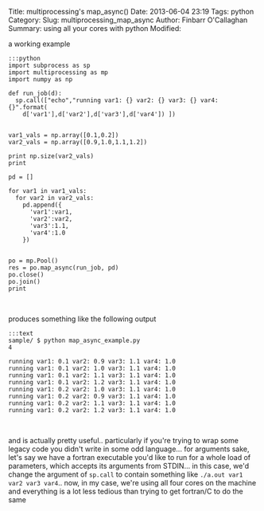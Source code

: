 Title: multiprocessing's map_async()
Date: 2013-06-04 23:19
Tags: python
Category:
Slug: multiprocessing_map_async
Author: Finbarr O'Callaghan
Summary: using all your cores with python
Modified:

a working example

    :::python
    import subprocess as sp
    import multiprocessing as mp
    import numpy as np

    def run_job(d):
      sp.call(["echo","running var1: {} var2: {} var3: {} var4: {}".format(
        d['var1'],d['var2'],d['var3'],d['var4']) ])


    var1_vals = np.array([0.1,0.2])
    var2_vals = np.array([0.9,1.0,1.1,1.2])

    print np.size(var2_vals)
    print

    pd = []

    for var1 in var1_vals:
      for var2 in var2_vals:
        pd.append({
          'var1':var1,
          'var2':var2,
          'var3':1.1,
          'var4':1.0
        }) 
        

    po = mp.Pool()
    res = po.map_async(run_job, pd)
    po.close()
    po.join()
    print
<br />


produces something like the following output

    :::text
    sample/ $ python map_async_example.py            
    4

    running var1: 0.1 var2: 0.9 var3: 1.1 var4: 1.0
    running var1: 0.1 var2: 1.0 var3: 1.1 var4: 1.0
    running var1: 0.1 var2: 1.1 var3: 1.1 var4: 1.0
    running var1: 0.1 var2: 1.2 var3: 1.1 var4: 1.0
    running var1: 0.2 var2: 1.0 var3: 1.1 var4: 1.0
    running var1: 0.2 var2: 0.9 var3: 1.1 var4: 1.0
    running var1: 0.2 var2: 1.1 var3: 1.1 var4: 1.0
    running var1: 0.2 var2: 1.2 var3: 1.1 var4: 1.0
<br />

and is actually pretty useful.. particularly if you're trying to wrap some
legacy code you didn't write in some odd language... for arguments sake, let's
say we have a fortran executable you'd like to run for a whole load of
parameters, which accepts its arguments from STDIN... in this case, we'd
change the argument of `sp.call` to contain something like `./a.out var1 var2
var3 var4`.. now, in my case, we're using all four cores on the machine and
everything is a lot less tedious than trying to get fortran/C to do the same 
